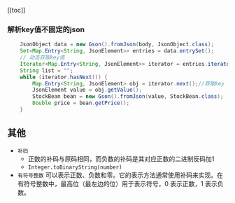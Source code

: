 [[toc]]
### 解析key值不固定的json
```java
	JsonObject data = new Gson().fromJson(body, JsonObject.class);
	Set<Map.Entry<String, JsonElement>> entries = data.entrySet();
	// 动态获取key值
	Iterator<Map.Entry<String, JsonElement>> iterator = entries.iterator();//使用迭代器
	String list = "";
	while (iterator.hasNext()) {
		Map.Entry<String, JsonElement> obj = iterator.next();//获取key
		JsonElement value = obj.getValue();
		StockBean bean = new Gson().fromJson(value, StockBean.class);
		Double price = bean.getPrice();
	}
```

## 其他
- `补码`
	- 正数的补码与原码相同，而负数的补码是其对应正数的二进制反码加1
	- `Integer.toBinaryString(number)`
- `有符号整数` 可以表示正数、负数和零。它的表示方法通常使用补码来实现。在有符号整数中，最高位（最左边的位）用于表示符号，0 表示正数，1 表示负数。
